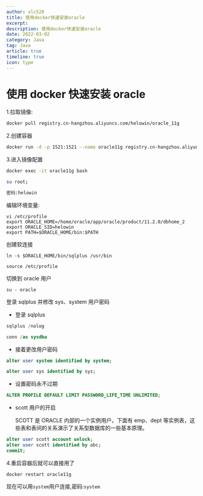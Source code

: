 ```yaml
---
author: xlc520
title: 使用docker快速安装oracle
excerpt: 
description: 使用docker快速安装oracle
date: 2022-03-02
category: Java
tag: Java
article: true
timeline: true
icon: type
---
```


# 使用 docker 快速安装 oracle

1.拉取镜像:

```sh
docker pull registry.cn-hangzhou.aliyuncs.com/helowin/oracle_11g
```

2.创建容器

```sh
docker run -d -p 1521:1521 --name oracle11g registry.cn-hangzhou.aliyuncs.com/helowin/oracle_11g
```

3.进入镜像配置

```sh
docker exec -it oracle11g bash

su root;

密码:helowin
```

编辑环境变量:

```shell
vi /etc/profile
export ORACLE_HOME=/home/oracle/app/oracle/product/11.2.0/dbhome_2
export ORACLE_SID=helowin
export PATH=$ORACLE_HOME/bin:$PATH
```

创建软连接

```shell
ln -s $ORACLE_HOME/bin/sqlplus /usr/bin

source /etc/profile
```

切换到 oracle 用户

`su - oracle`

登录 sqlplus 并修改 sys、system 用户密码

- 登录 sqlplus

```sql
sqlplus /nolog

conn /as sysdba
```

- 接着更改用户密码

```sql
alter user system identified by system;

alter user sys identified by sys;
```

- 设置密码永不过期

```sql
ALTER PROFILE DEFAULT LIMIT PASSWORD_LIFE_TIME UNLIMITED;
```

- scott 用户的开启

  SCOTT 是 ORACLE 内部的一个实例用户，下面有 emp、dept 等实例表，这些表和表间的关系演示了关系型数据库的一些基本原理。

```sql
alter user scott account unlock;
alter user scott identified by abc;
commit;
```

4.重启容器后就可以直接用了

```shell
docker restart oracle11g
```

现在可以用`system`用户连接,密码:`system`
